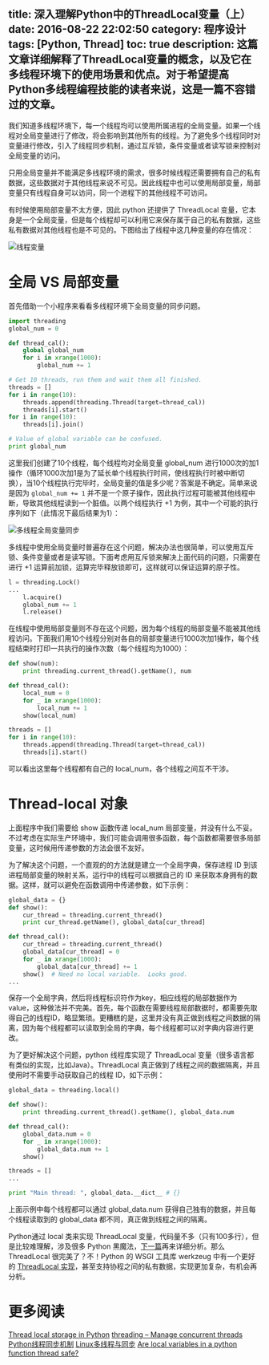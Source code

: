 title: 深入理解Python中的ThreadLocal变量（上）
date: 2016-08-22 22:02:50
category: 程序设计
tags: [Python, Thread]
toc: true
description: 这篇文章详细解释了ThreadLocal变量的概念，以及它在多线程环境下的使用场景和优点。对于希望提高Python多线程编程技能的读者来说，这是一篇不容错过的文章。
---

我们知道多线程环境下，每一个线程均可以使用所属进程的全局变量。如果一个线程对全局变量进行了修改，将会影响到其他所有的线程。为了避免多个线程同时对变量进行修改，引入了线程同步机制，通过互斥锁，条件变量或者读写锁来控制对全局变量的访问。

只用全局变量并不能满足多线程环境的需求，很多时候线程还需要拥有自己的私有数据，这些数据对于其他线程来说不可见。因此线程中也可以使用局部变量，局部变量只有线程自身可以访问，同一个进程下的其他线程不可访问。

有时候使用局部变量不太方便，因此 python 还提供了 ThreadLocal 变量，它本身是一个全局变量，但是每个线程却可以利用它来保存属于自己的私有数据，这些私有数据对其他线程也是不可见的。下图给出了线程中这几种变量的存在情况：

![线程变量][1]

<!--more-->

# 全局 VS 局部变量

首先借助一个小程序来看看多线程环境下全局变量的同步问题。

```python
import threading
global_num = 0

def thread_cal():
    global global_num
    for i in xrange(1000):
        global_num += 1

# Get 10 threads, run them and wait them all finished.
threads = []
for i in range(10):
    threads.append(threading.Thread(target=thread_cal))
    threads[i].start()
for i in range(10):
    threads[i].join()

# Value of global variable can be confused.
print global_num
```

这里我们创建了10个线程，每个线程均对全局变量 global_num 进行1000次的加1操作（循环1000次加1是为了延长单个线程执行时间，使线程执行时被中断切换），当10个线程执行完毕时，全局变量的值是多少呢？答案是不确定。简单来说是因为 `global_num += 1` 并不是一个原子操作，因此执行过程可能被其他线程中断，导致其他线程读到一个脏值。以两个线程执行 +1 为例，其中一个可能的执行序列如下（此情况下最后结果为1）：

![多线程全局变量同步][2]

多线程中使用全局变量时普遍存在这个问题，解决办法也很简单，可以使用互斥锁、条件变量或者是读写锁。下面考虑用互斥锁来解决上面代码的问题，只需要在进行 +1 运算前加锁，运算完毕释放锁即可，这样就可以保证运算的原子性。

```python
l = threading.Lock()
...
    l.acquire()
    global_num += 1
    l.release()
```

在线程中使用局部变量则不存在这个问题，因为每个线程的局部变量不能被其他线程访问。下面我们用10个线程分别对各自的局部变量进行1000次加1操作，每个线程结束时打印一共执行的操作次数（每个线程均为1000）：

```python
def show(num):
    print threading.current_thread().getName(), num

def thread_cal():
    local_num = 0
    for _ in xrange(1000):
        local_num += 1
    show(local_num)

threads = []
for i in range(10):
    threads.append(threading.Thread(target=thread_cal))
    threads[i].start()
```

可以看出这里每个线程都有自己的 local_num，各个线程之间互不干涉。

# Thread-local 对象

上面程序中我们需要给 show 函数传递 local_num 局部变量，并没有什么不妥。不过考虑在实际生产环境中，我们可能会调用很多函数，每个函数都需要很多局部变量，这时候用传递参数的方法会很不友好。

为了解决这个问题，一个直观的的方法就是建立一个全局字典，保存进程 ID 到该进程局部变量的映射关系，运行中的线程可以根据自己的 ID 来获取本身拥有的数据。这样，就可以避免在函数调用中传递参数，如下示例：

```python
global_data = {}
def show():
    cur_thread = threading.current_thread()
    print cur_thread.getName(), global_data[cur_thread]

def thread_cal():
    cur_thread = threading.current_thread()
    global_data[cur_thread] = 0
    for _ in xrange(1000):
        global_data[cur_thread] += 1
    show()  # Need no local variable.  Looks good.
...
```

保存一个全局字典，然后将线程标识符作为key，相应线程的局部数据作为 value，这种做法并不完美。首先，每个函数在需要线程局部数据时，都需要先取得自己的线程ID，略显繁琐。更糟糕的是，这里并没有真正做到线程之间数据的隔离，因为每个线程都可以读取到全局的字典，每个线程都可以对字典内容进行更改。

为了更好解决这个问题，python 线程库实现了 ThreadLocal 变量（很多语言都有类似的实现，比如Java）。ThreadLocal 真正做到了线程之间的数据隔离，并且使用时不需要手动获取自己的线程 ID，如下示例：

```python
global_data = threading.local()

def show():
    print threading.current_thread().getName(), global_data.num

def thread_cal():
    global_data.num = 0
    for _ in xrange(1000):
        global_data.num += 1
    show()

threads = []
...

print "Main thread: ", global_data.__dict__ # {}
```

上面示例中每个线程都可以通过 global_data.num 获得自己独有的数据，并且每个线程读取到的 global_data 都不同，真正做到线程之间的隔离。

Python通过 local 类来实现 ThreadLocal 变量，代码量不多（只有100多行），但是比较难理解，涉及很多 Python 黑魔法，[下一篇](http://selfboot.cn/2016/08/26/threadlocal_implement/)再来详细分析。那么 ThreadLocal 很完美了？不！Python 的 WSGI 工具库 werkzeug 中有一个更好的 [ThreadLocal 实现](https://github.com/pallets/werkzeug/blob/8a84b62b3dd89fe7d720d7948954e20ada690c40/werkzeug/local.py)，甚至支持协程之间的私有数据，实现更加复杂，有机会再分析。

# 更多阅读

[Thread local storage in Python](http://stackoverflow.com/questions/1408171/thread-local-storage-in-python)
[threading – Manage concurrent threads](https://pymotw.com/2/threading/)
[Python线程同步机制](https://harveyqing.gitbooks.io/python-read-and-write/content/python_advance/python_thread_sync.html)
[Linux多线程与同步](http://www.cnblogs.com/vamei/archive/2012/10/09/2715393.html)
[Are local variables in a python function thread safe?](https://www.quora.com/Are-local-variables-in-a-python-function-thread-safe)


[1]: https://slefboot-1251736664.cos.ap-beijing.myqcloud.com/20160822_threadlocal_overview_1.png
[2]: https://slefboot-1251736664.cos.ap-beijing.myqcloud.com/20160822_threadlocal_overview_2.png


